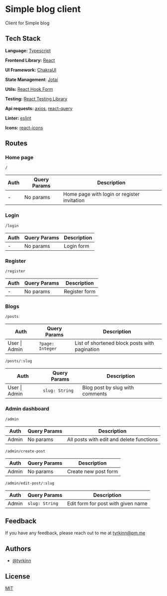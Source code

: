 
# Simple blog client

Client for Simple blog


## Tech Stack

**Language:** [Typescript](https://www.typescriptlang.org/)

**Frontend Library:** [React](https://reactjs.org/)

**UI Framework:** [ChakraUI](https://chakra-ui.com/)

**State Management**: [Jotai](https://jotai.org/)

**Utils:** [React Hook Form](https://react-hook-form.com/)

**Testing:** [React Testing Library](https://testing-library.com/docs/react-testing-library/intro/)

**Api requests:** [axios](https://axios-http.com/docs/intro), [react-query](https://react-query.tanstack.com/)

**Linter:** [eslint](https://eslint.org/)

**Icons:** [react-icons](https://react-icons.github.io/react-icons/)

## Routes

### Home page

```
/
```
| Auth | Query Params | Description |
| --- | --- | --- |
| - | No params | Home page with login or register invitation |

### Login

```
/login
```
| Auth | Query Params | Description |
| --- | --- | --- |
| - | No params | Login form |


### Register

```
/register
```

| Auth | Query Params | Description |
| --- | --- | --- |
| - | No params | Register form |

### Blogs

```
/posts
```
| Auth | Query Params | Description |
| --- | --- | --- |
| User \| Admin | `?page: Integer` | List of shortened block posts with pagination |

```
/posts/:slug
```
| Auth | Query Params | Description |
| --- | --- | --- |
| User \| Admin | `slug: String` | Blog post by slug with comments |


### Admin dashboard

```
/admin
```
| Auth | Query Params | Description |
| --- | --- | --- |
| Admin | No params | All posts with edit and delete functions |

```
/admin/create-post
```

| Auth | Query Params | Description |
| --- | --- | --- |
| Admin | No params | Create new post form |

```
/admin/edit-post/:slug
```

| Auth | Query Params | Description |
| --- | --- | --- |
| Admin | `slug: String` | Edit form for post with given name |





## Feedback

If you have any feedback, please reach out to me at tyrkinn@pm.me


## Authors

- [@tyrkinn](https://github.com/tyrkinn)


## License

[MIT](https://choosealicense.com/licenses/mit/)
